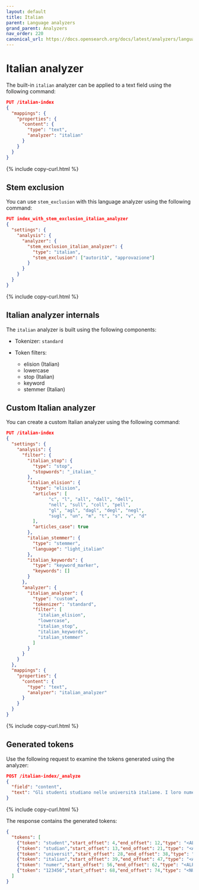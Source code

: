 ```yaml
---
layout: default
title: Italian
parent: Language analyzers
grand_parent: Analyzers
nav_order: 220
canonical_url: https://docs.opensearch.org/docs/latest/analyzers/language-analyzers/italian/
---
```


# Italian analyzer

The built-in `italian` analyzer can be applied to a text field using the following command:

```json
PUT /italian-index
{
  "mappings": {
    "properties": {
      "content": {
        "type": "text",
        "analyzer": "italian"
      }
    }
  }
}
```
{% include copy-curl.html %}

## Stem exclusion

You can use `stem_exclusion` with this language analyzer using the following command:

```json
PUT index_with_stem_exclusion_italian_analyzer
{
  "settings": {
    "analysis": {
      "analyzer": {
        "stem_exclusion_italian_analyzer": {
          "type": "italian",
          "stem_exclusion": ["autorità", "approvazione"]
        }
      }
    }
  }
}
```
{% include copy-curl.html %}

## Italian analyzer internals

The `italian` analyzer is built using the following components:

- Tokenizer: `standard`

- Token filters:
  - elision (Italian)
  - lowercase
  - stop (Italian)
  - keyword
  - stemmer (Italian)

## Custom Italian analyzer

You can create a custom Italian analyzer using the following command:

```json
PUT /italian-index
{
  "settings": {
    "analysis": {
      "filter": {
        "italian_stop": {
          "type": "stop",
          "stopwords": "_italian_"
        },
        "italian_elision": {
          "type": "elision",
          "articles": [
                "c", "l", "all", "dall", "dell",
                "nell", "sull", "coll", "pell",
                "gl", "agl", "dagl", "degl", "negl",
                "sugl", "un", "m", "t", "s", "v", "d"
          ],
          "articles_case": true
        },
        "italian_stemmer": {
          "type": "stemmer",
          "language": "light_italian"
        },
        "italian_keywords": {
          "type": "keyword_marker",
          "keywords": []
        }
      },
      "analyzer": {
        "italian_analyzer": {
          "type": "custom",
          "tokenizer": "standard",
          "filter": [
            "italian_elision",
            "lowercase",
            "italian_stop",
            "italian_keywords",
            "italian_stemmer"
          ]
        }
      }
    }
  },
  "mappings": {
    "properties": {
      "content": {
        "type": "text",
        "analyzer": "italian_analyzer"
      }
    }
  }
}
```
{% include copy-curl.html %}

## Generated tokens

Use the following request to examine the tokens generated using the analyzer:

```json
POST /italian-index/_analyze
{
  "field": "content",
  "text": "Gli studenti studiano nelle università italiane. I loro numeri sono 123456."
}
```
{% include copy-curl.html %}

The response contains the generated tokens:

```json
{
  "tokens": [
    {"token": "student","start_offset": 4,"end_offset": 12,"type": "<ALPHANUM>","position": 1},
    {"token": "studian","start_offset": 13,"end_offset": 21,"type": "<ALPHANUM>","position": 2},
    {"token": "universit","start_offset": 28,"end_offset": 38,"type": "<ALPHANUM>","position": 4},
    {"token": "italian","start_offset": 39,"end_offset": 47,"type": "<ALPHANUM>","position": 5},
    {"token": "numer","start_offset": 56,"end_offset": 62,"type": "<ALPHANUM>","position": 8},
    {"token": "123456","start_offset": 68,"end_offset": 74,"type": "<NUM>","position": 10}
  ]
}
```